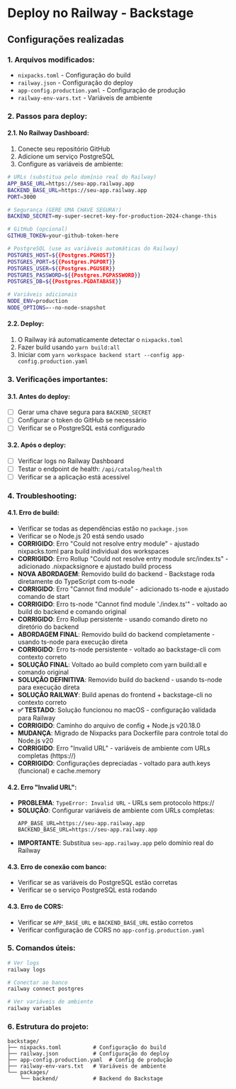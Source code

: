 # Deploy no Railway - Backstage

## Configurações realizadas

### 1. Arquivos modificados:
- `nixpacks.toml` - Configuração do build
- `railway.json` - Configuração do deploy
- `app-config.production.yaml` - Configuração de produção
- `railway-env-vars.txt` - Variáveis de ambiente

### 2. Passos para deploy:

#### 2.1. No Railway Dashboard:
1. Conecte seu repositório GitHub
2. Adicione um serviço PostgreSQL
3. Configure as variáveis de ambiente:

```bash
# URLs (substitua pelo domínio real do Railway)
APP_BASE_URL=https://seu-app.railway.app
BACKEND_BASE_URL=https://seu-app.railway.app
PORT=3000

# Segurança (GERE UMA CHAVE SEGURA!)
BACKEND_SECRET=my-super-secret-key-for-production-2024-change-this

# GitHub (opcional)
GITHUB_TOKEN=your-github-token-here

# PostgreSQL (use as variáveis automáticas do Railway)
POSTGRES_HOST=${{Postgres.PGHOST}}
POSTGRES_PORT=${{Postgres.PGPORT}}
POSTGRES_USER=${{Postgres.PGUSER}}
POSTGRES_PASSWORD=${{Postgres.PGPASSWORD}}
POSTGRES_DB=${{Postgres.PGDATABASE}}

# Variáveis adicionais
NODE_ENV=production
NODE_OPTIONS=--no-node-snapshot
```

#### 2.2. Deploy:
1. O Railway irá automaticamente detectar o `nixpacks.toml`
2. Fazer build usando `yarn build:all`
3. Iniciar com `yarn workspace backend start --config app-config.production.yaml`

### 3. Verificações importantes:

#### 3.1. Antes do deploy:
- [ ] Gerar uma chave segura para `BACKEND_SECRET`
- [ ] Configurar o token do GitHub se necessário
- [ ] Verificar se o PostgreSQL está configurado

#### 3.2. Após o deploy:
- [ ] Verificar logs no Railway Dashboard
- [ ] Testar o endpoint de health: `/api/catalog/health`
- [ ] Verificar se a aplicação está acessível

### 4. Troubleshooting:

#### 4.1. Erro de build:
- Verificar se todas as dependências estão no `package.json`
- Verificar se o Node.js 20 está sendo usado
- **CORRIGIDO**: Erro "Could not resolve entry module" - ajustado nixpacks.toml para build individual dos workspaces
- **CORRIGIDO**: Erro Rollup "Could not resolve entry module src/index.ts" - adicionado .nixpacksignore e ajustado build process
- **NOVA ABORDAGEM**: Removido build do backend - Backstage roda diretamente do TypeScript com ts-node
- **CORRIGIDO**: Erro "Cannot find module" - adicionado ts-node e ajustado comando de start
- **CORRIGIDO**: Erro ts-node "Cannot find module './index.ts'" - voltado ao build do backend e comando original
- **CORRIGIDO**: Erro Rollup persistente - usando comando direto no diretório do backend
- **ABORDAGEM FINAL**: Removido build do backend completamente - usando ts-node para execução direta
- **CORRIGIDO**: Erro ts-node persistente - voltado ao backstage-cli com contexto correto
- **SOLUÇÃO FINAL**: Voltado ao build completo com yarn build:all e comando original
- **SOLUÇÃO DEFINITIVA**: Removido build do backend - usando ts-node para execução direta
- **SOLUÇÃO RAILWAY**: Build apenas do frontend + backstage-cli no contexto correto
- **✅ TESTADO**: Solução funcionou no macOS - configuração validada para Railway
- **CORRIGIDO**: Caminho do arquivo de config + Node.js v20.18.0
- **MUDANÇA**: Migrado de Nixpacks para Dockerfile para controle total do Node.js v20
- **CORRIGIDO**: Erro "Invalid URL" - variáveis de ambiente com URLs completas (https://)
- **CORRIGIDO**: Configurações depreciadas - voltado para auth.keys (funcional) e cache.memory

#### 4.2. Erro "Invalid URL":
- **PROBLEMA**: `TypeError: Invalid URL` - URLs sem protocolo https://
- **SOLUÇÃO**: Configurar variáveis de ambiente com URLs completas:
  ```
  APP_BASE_URL=https://seu-app.railway.app
  BACKEND_BASE_URL=https://seu-app.railway.app
  ```
- **IMPORTANTE**: Substitua `seu-app.railway.app` pelo domínio real do Railway

#### 4.3. Erro de conexão com banco:
- Verificar se as variáveis do PostgreSQL estão corretas
- Verificar se o serviço PostgreSQL está rodando

#### 4.3. Erro de CORS:
- Verificar se `APP_BASE_URL` e `BACKEND_BASE_URL` estão corretos
- Verificar configuração de CORS no `app-config.production.yaml`

### 5. Comandos úteis:

```bash
# Ver logs
railway logs

# Conectar ao banco
railway connect postgres

# Ver variáveis de ambiente
railway variables
```

### 6. Estrutura do projeto:
```
backstage/
├── nixpacks.toml          # Configuração do build
├── railway.json           # Configuração do deploy
├── app-config.production.yaml  # Config de produção
├── railway-env-vars.txt   # Variáveis de ambiente
└── packages/
    └── backend/           # Backend do Backstage
```
